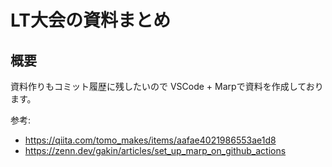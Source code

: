 # LT大会の資料まとめ

## 概要

資料作りもコミット履歴に残したいので VSCode + Marpで資料を作成しております。

参考:

- https://qiita.com/tomo_makes/items/aafae4021986553ae1d8
- https://zenn.dev/gakin/articles/set_up_marp_on_github_actions
